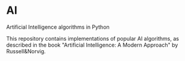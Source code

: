 # AI
Artificial Intelligence algorithms in Python

This repository contains implementations of popular AI algorithms, as described in the book "Artificial Intelligence: A Modern Approach" by Russell&Norvig.
